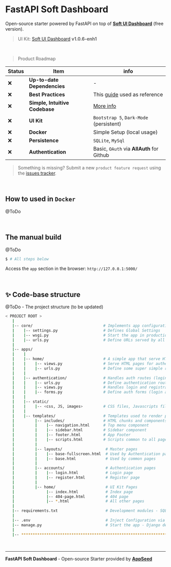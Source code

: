 # FastAPI Soft Dashboard

Open-source starter powered by FastAPI on top of **[Soft UI Dashboard](https://github.com/app-generator/ct-soft-ui-dashboard-enh)** (free version). 

> UI Kit: [Soft UI Dashboard](https://github.com/app-generator/ct-soft-ui-dashboard-enh) **v1.0.6-enh1**

<br />

> Product Roadmap 

| Status | Item | info | 
| --- | --- | --- |
| ❌ | **Up-to-date Dependencies** | - |
| ❌ | **Best Practices** | This [guide](https://github.com/zhanymkanov/fastapi-best-practices) used as reference |
| ❌ | **Simple, Intuitive Codebase** | [More info](https://github.com/app-generator/fastapi-soft-ui-dashboard/issues/1) |
| ❌ | **UI Kit** | `Bootstrap 5`, `Dark-Mode` (persistent) |
| ❌ | **Docker** | Simple Setup (local usage) |
| ❌ | **Persistence** | `SQLite`, `MySql` |
| ❌ | **Authentication** | Basic, `OAuth` via **AllAuth** for Github |

> Something is missing? Submit a new `product feature request` using the [issues tracker](https://github.com/app-generator/fastapi-soft-ui-dashboard/issues).

<br />

## How to used in `Docker`

@ToDo

<br />

## The manual build

@ToDo


```bash
$ # All steps below
```

Access the `app` section in the browser: `http://127.0.0.1:5000/`

<br />

## ✨ Code-base structure

@ToDo - The project structure (to be updated) 

```bash
< PROJECT ROOT >
   |
   |-- core/                               # Implements app configuration
   |    |-- settings.py                    # Defines Global Settings
   |    |-- wsgi.py                        # Start the app in production
   |    |-- urls.py                        # Define URLs served by all apps/nodes
   |
   |-- apps/
   |    |
   |    |-- home/                          # A simple app that serve HTML files
   |    |    |-- views.py                  # Serve HTML pages for authenticated users
   |    |    |-- urls.py                   # Define some super simple routes  
   |    |
   |    |-- authentication/                # Handles auth routes (login and register)
   |    |    |-- urls.py                   # Define authentication routes  
   |    |    |-- views.py                  # Handles login and registration  
   |    |    |-- forms.py                  # Define auth forms (login and register) 
   |    |
   |    |-- static/
   |    |    |-- <css, JS, images>         # CSS files, Javascripts files
   |    |
   |    |-- templates/                     # Templates used to render pages
   |         |-- includes/                 # HTML chunks and components
   |         |    |-- navigation.html      # Top menu component
   |         |    |-- sidebar.html         # Sidebar component
   |         |    |-- footer.html          # App Footer
   |         |    |-- scripts.html         # Scripts common to all pages
   |         |
   |         |-- layouts/                   # Master pages
   |         |    |-- base-fullscreen.html  # Used by Authentication pages
   |         |    |-- base.html             # Used by common pages
   |         |
   |         |-- accounts/                  # Authentication pages
   |         |    |-- login.html            # Login page
   |         |    |-- register.html         # Register page
   |         |
   |         |-- home/                      # UI Kit Pages
   |              |-- index.html            # Index page
   |              |-- 404-page.html         # 404 page
   |              |-- *.html                # All other pages
   |
   |-- requirements.txt                     # Development modules - SQLite storage
   |
   |-- .env                                 # Inject Configuration via Environment
   |-- manage.py                            # Start the app - Django default start script
   |
   |-- ************************************************************************
```

<br /> 

---
**FastAPI Soft Dashboard** - Open-source Starter provided by **[AppSeed](https://appseed.us/)**
